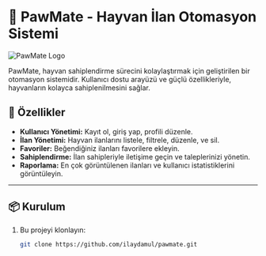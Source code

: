 # 🐾 PawMate - Hayvan İlan Otomasyon Sistemi

![PawMate Logo](https://via.placeholder.com/728x90.png) <!-- Kendi logonuzu buraya ekleyin -->

PawMate, hayvan sahiplendirme sürecini kolaylaştırmak için geliştirilen bir otomasyon sistemidir. Kullanıcı dostu arayüzü ve güçlü özellikleriyle, hayvanların kolayca sahiplenilmesini sağlar.

## 🚀 Özellikler

- **Kullanıcı Yönetimi:** Kayıt ol, giriş yap, profili düzenle.  
- **İlan Yönetimi:** Hayvan ilanlarını listele, filtrele, düzenle, ve sil.  
- **Favoriler:** Beğendiğiniz ilanları favorilere ekleyin.  
- **Sahiplendirme:** İlan sahipleriyle iletişime geçin ve taleplerinizi yönetin.  
- **Raporlama:** En çok görüntülenen ilanları ve kullanıcı istatistiklerini görüntüleyin.

---

## 📦 Kurulum

1. Bu projeyi klonlayın:
   ```bash
   git clone https://github.com/ilaydamul/pawmate.git
